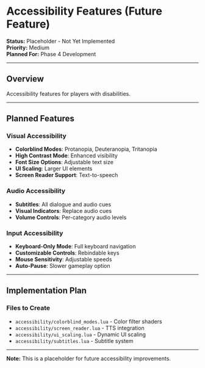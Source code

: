 # Accessibility Features (Future Feature)

**Status:** Placeholder - Not Yet Implemented  
**Priority:** Medium  
**Planned For:** Phase 4 Development

---

## Overview

Accessibility features for players with disabilities.

---

## Planned Features

### Visual Accessibility
- **Colorblind Modes**: Protanopia, Deuteranopia, Tritanopia
- **High Contrast Mode**: Enhanced visibility
- **Font Size Options**: Adjustable text size
- **UI Scaling**: Larger UI elements
- **Screen Reader Support**: Text-to-speech

### Audio Accessibility
- **Subtitles**: All dialogue and audio cues
- **Visual Indicators**: Replace audio cues
- **Volume Controls**: Per-category audio levels

### Input Accessibility
- **Keyboard-Only Mode**: Full keyboard navigation
- **Customizable Controls**: Rebindable keys
- **Mouse Sensitivity**: Adjustable speeds
- **Auto-Pause**: Slower gameplay option

---

## Implementation Plan

### Files to Create
- `accessibility/colorblind_modes.lua` - Color filter shaders
- `accessibility/screen_reader.lua` - TTS integration
- `accessibility/ui_scaling.lua` - Dynamic UI scaling
- `accessibility/subtitles.lua` - Subtitle system

---

**Note:** This is a placeholder for future accessibility improvements.
